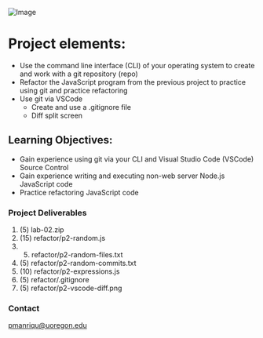 ![Image](https://images.unsplash.com/photo-1561736778-92e52a7769ef?ixid=MnwxMjA3fDB8MHxwaG90by1wYWdlfHx8fGVufDB8fHx8&ixlib=rb-1.2.1&auto=format&fit=crop&w=1350&q=80)

# Project elements:

- Use the command line interface (CLI) of your operating system to create and work with a git repository (repo)
- Refactor the JavaScript program from the previous project to practice using git and practice refactoring
- Use git via VSCode
  - Create and use a .gitignore file
  - Diff split screen

## Learning Objectives: 

- Gain experience using git via your CLI and Visual Studio Code (VSCode) Source Control
- Gain experience writing and executing non-web server Node.js JavaScript code
- Practice refactoring JavaScript code

### Project Deliverables

1. (5) lab-02.zip
2. (15) refactor/p2-random.js
3. 5) refactor/p2-random-files.txt
4. (5) refactor/p2-random-commits.txt
5. (10) refactor/p2-expressions.js
6. (5) refactor/.gitignore
7. (5) refactor/p2-vscode-diff.png



### Contact

pmanriqu@uoregon.edu
